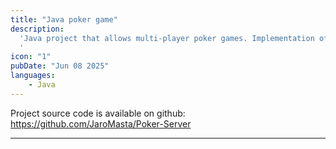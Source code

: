```yaml
---
title: "Java poker game"
description:
  'Java project that allows multi-player poker games. Implementation of server and player logic using robust tools.
  '
icon: "1"
pubDate: "Jun 08 2025"
languages:
    - Java
---
```


Project source code is available on github: https://github.com/JaroMasta/Poker-Server

---
